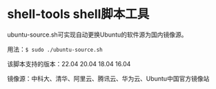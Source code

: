 # shell-tools shell脚本工具

ubuntu-source.sh可实现自动更换Ubuntu的软件源为国内镜像源。

用法：`$ sudo ./ubuntu-source.sh`

该脚本支持的版本：22.04 20.04 18.04 16.04

镜像源：中科大、清华、阿里云、腾讯云、华为云、Ubuntu中国官方镜像站
